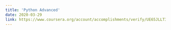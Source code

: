 ```yaml
---
title: 'Python Advanced'
date: 2020-03-29
link: https://www.coursera.org/account/accomplishments/verify/UE65JLLT3D4J
---
```

